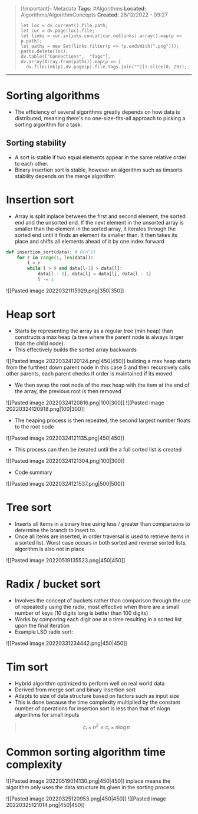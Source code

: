 > [!important]- Metadata
> **Tags:** #Algorithms 
> **Located:** Algorithms/AlgorithmConcepts
> **Created:** 26/12/2022 - 09:27
> ```dataviewjs
>let loc = dv.current().file.path;
>let cur = dv.page(loc).file;
>let links = cur.inlinks.concat(cur.outlinks).array().map(p => p.path);
>let paths = new Set(links.filter(p => !p.endsWith(".png")));
>paths.delete(loc);
>dv.table(["Connections",  "Tags"], dv.array(Array.from(paths)).map(p => [
>   dv.fileLink(p),dv.page(p).file.tags.join("")]).slice(0, 20));
> ```

___
# Sorting algorithms
- The efficiency of several algorithms greatly depends on how data is distributed, meaning there's no one-size-fits-all approach to picking a sorting algorithm for a task.
## Sorting stability
- A sort is stable if two equal elements appear in the same relative order to each other.
- Binary insertion sort is stable, however an algorithm such as timsorts stability depends on the merge algorithm


# Insertion sort
- Array is split inplace between the first and second element, the sorted end and the unsorted end. If the next element in the unsorted array is smaller than the element in the sorted array, it iterates through the sorted end until it finds an element its smaller than. It then takes its place and shifts all elements ahead of it by one index forward
```python
def insertion_sort(data): # O(n^2)
    for r in range(1, len(data)):
        l = r
        while l > 0 and data[l-1] > data[l]:
            data[l - 1], data[l] = data[l], data[l - 1]
            l -= 1
```
![[Pasted image 20220321115929.png|350|350]]




# Heap sort
- Starts by representing the array as a regular tree (min heap) than constructs a max heap (a tree where the parent node is always larger than the child node). 
- This effectively builds the sorted array backwards

![[Pasted image 20220324120124.png|450|450]]
building a max heap starts from the furthest down parent node in this case 5 and then recursively calls other parents, each parent checks if order is maintained if its moved

- We then swap the root node of the max heap with the item at the end of the array, the previous root is then removed

![[Pasted image 20220324120816.png|100|300]]
![[Pasted image 20220324120918.png|100|300]]

- The heaping process is then repeated, the second largest number floats to the root node

![[Pasted image 20220324121135.png|450|450]]

- This process can then be iterated until the a full sorted list is created

![[Pasted image 20220324121304.png|100|300]]

- Code summary

![[Pasted image 20220324121537.png|500|500]]


# Tree sort
- Inserts all items in a binary tree using less / greater than comparisons to determine the branch to insert to.
- Once all items are inserted, in order traversal is used to retrieve items in a sorted list. Worst case occurs in both sorted and reverse sorted lists, algorithm is also not in place

![[Pasted image 20220519135523.png|450|450]]

# Radix / bucket sort
- Involves the concept of buckets rather than comparison through the use of repeatedly using the radix, most effective when there are a small number of keys (10 digits long is better than 100 digits)
- Works by comparing each digit one at a time resulting in a sorted list upon the final iteration
- Example LSD radix sort:

![[Pasted image 20220331234442.png|450|450]]

# Tim sort
- Hybrid algorithm optimized to perform well on real world data 
- Derived from merge sort and binary insertion sort 
- Adapts to size of data structure based on factors such as input size 
- This is done because the time complexity multiplied by the constant number of operations for insertion sort is less than that of nlogn algorithms for small inputs

>$$c_{i} \times n^2\leq c_{i}\times n\log n $$

# Common sorting algorithm time complexity
![[Pasted image 20220519014130.png|450|450]]
inplace means the algorithm only uses the data structure its given in the sorting process 


![[Pasted image 20220325120953.png|450|450]]
![[Pasted image 20220325121014.png|450|450]]
